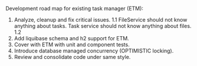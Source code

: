 Development road map for existing task manager (ETM):
1. Analyze, cleanup and fix critical issues.
1.1 FileService should not know anything about tasks. Task service should not know anything about files. 
1.2
2. Add liquibase schema and h2 support for ETM.
3. Cover with ETM with unit and component tests.
4. Introduce database managed concurrency (OPTIMISTIC locking).
5. Review and consolidate code under same style.
